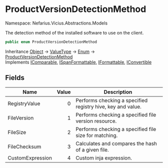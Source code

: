 # ProductVersionDetectionMethod

Namespace: Nefarius.Vicius.Abstractions.Models

The detection method of the installed software to use on the client.

```csharp
public enum ProductVersionDetectionMethod
```

Inheritance [Object](https://docs.microsoft.com/en-us/dotnet/api/system.object) → [ValueType](https://docs.microsoft.com/en-us/dotnet/api/system.valuetype) → [Enum](https://docs.microsoft.com/en-us/dotnet/api/system.enum) → [ProductVersionDetectionMethod](./nefarius.vicius.abstractions.models.productversiondetectionmethod.md)<br>
Implements [IComparable](https://docs.microsoft.com/en-us/dotnet/api/system.icomparable), [ISpanFormattable](https://docs.microsoft.com/en-us/dotnet/api/system.ispanformattable), [IFormattable](https://docs.microsoft.com/en-us/dotnet/api/system.iformattable), [IConvertible](https://docs.microsoft.com/en-us/dotnet/api/system.iconvertible)

## Fields

| Name | Value | Description |
| --- | --: | --- |
| RegistryValue | 0 | Performs checking a specified registry hive, key and value. |
| FileVersion | 1 | Performs checking a specified file version resource. |
| FileSize | 2 | Performs checking a specified file size for matching. |
| FileChecksum | 3 | Calculates and compares the hash of a given file. |
| CustomExpression | 4 | Custom inja expression. |
